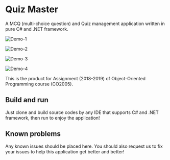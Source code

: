 # Quiz Master

A MCQ (multi-choice question) and Quiz management application written in pure C# and .NET framework.

![Demo-1](https://github.com/vuong-cuong-phoenix/Quiz-Master/tree/master/images/demo-1.png)

![Demo-2](https://github.com/vuong-cuong-phoenix/Quiz-Master/tree/master/images/demo-2.png)

![Demo-3](https://github.com/vuong-cuong-phoenix/Quiz-Master/tree/master/images/demo-3.png)

![Demo-4](https://github.com/vuong-cuong-phoenix/Quiz-Master/tree/master/images/demo-4.png)

This is the product for Assignment (2018-2019) of Object-Oriented Programming course (CO2005).

## Build and run

Just clone and build source codes by any IDE that supports C# and .NET framework, then run to enjoy the application!

## Known problems

Any known issues should be placed here. You should also request us to fix your issues to help this application get better and better!

